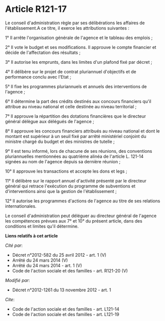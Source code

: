 # Article R121-17

Le conseil d'administration règle par ses délibérations les affaires de l'établissement.A ce titre, il exerce les
attributions suivantes : 

1° Il arrête l'organisation générale de l'agence et le tableau des emplois ; 

2° Il vote le budget et ses modifications. Il approuve le compte financier et décide de l'affectation des résultats ; 

3° Il autorise les emprunts, dans les limites d'un plafond fixé par décret ; 

4° Il délibère sur le projet de contrat pluriannuel d'objectifs et de performance conclu avec l'Etat ; 

5° Il fixe les programmes pluriannuels et annuels des interventions de l'agence ; 

6° Il détermine la part des crédits destinés aux concours financiers qu'il attribue au niveau national et celle destinée au
niveau territorial ; 

7° Il approuve la répartition des dotations financières que le directeur général délègue aux délégués de l'agence ; 

8° Il approuve les concours financiers attribués au niveau national et dont le montant est supérieur à un seuil fixé par
arrêté ministériel conjoint du ministre chargé du budget et des ministres de tutelle ; 

9° Il est tenu informé, lors de chacune de ses réunions, des conventions pluriannuelles mentionnées au quatrième alinéa de
l'article L. 121-14 signées au nom de l'agence depuis sa dernière réunion ; 

10° Il approuve les transactions et accepte les dons et legs ; 

11° Il délibère sur le rapport annuel d'activité présenté par le directeur général qui retrace l'exécution du programme de
subventions et d'interventions ainsi que la gestion de l'établissement ; 

12° Il autorise les programmes d'actions de l'agence au titre de ses relations internationales. 

Le conseil d'administration peut déléguer au directeur général de l'agence les compétences prévues aux 7° et 10° du présent
article, dans des conditions et limites qu'il détermine.

**Liens relatifs à cet article**

_Cité par_:

  - Décret n°2012-582 du 25 avril 2012 - art. 1 (V)
  - Arrêté du 24 mars 2014 (V)
  - Arrêté du 24 mars 2014 - art. 1 (V)
  - Code de l'action sociale et des familles - art. R121-20 (V)

_Modifié par_:

  - Décret n°2012-1261 du 13 novembre 2012 - art. 1

_Cite_:

  - Code de l'action sociale et des familles - art. L121-14
  - Code de l'action sociale et des familles - art. L121-19
